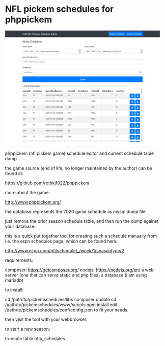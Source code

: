 # NFL pickem schedules for phppickem

![Alt text](pickem.PNG?raw=true "nfl pickem schedule editor")

phppickem (nfl pickem game) schedule editor and current schedule table dump

the game source (end of life, no longer maintained by the author) can be found at:

https://github.com/rothkj1022/phppickem

more about the game:

http://www.phppickem.org/

the database represents the 2020 game schedule as mysql dump file.

just remove the prior season schedule table, and then run the dump against your database.

this is a quick put together tool for creating such a schedule manually from i.e. the espn schedules page, which can be found here:

http://www.espn.com/nfl/schedule/_/week/1/seasontype/2

requirements:

composer: https://getcomposer.org/
nodejs: https://nodejs.org/en/
a web server (one that can serve static and php files)
a database (i am using mariadb)

to install:

cd /path/to/pickemschedules/libs
composer update
cd /path/to/pickemschedules/www/scripts
npm install
edit /path/to/pickemschedules/conf/config.json to fit your needs.

then visit the tool with your webbrowser.

to start a new season:

truncate table nflp_schedules
